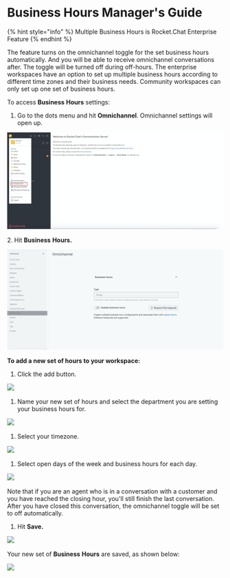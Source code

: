 # Business Hours Manager's Guide

{% hint style="info" %}
Multiple Business Hours is Rocket.Chat Enterprise Feature
{% endhint %}

The feature turns on the omnichannel toggle for the set business hours automatically. And you will be able to receive omnichannel conversations after. The toggle will be turned off during off-hours. The enterprise workspaces have an option to set up multiple business hours according to different time zones and their business needs. Community workspaces can only set up one set of business hours.

To access **Business** **Hours** settings:

1. Go to the dots menu and hit **Omnichannel**. Omnichannel settings will open up.

![](<../../.gitbook/assets/image (499).png>)

2\. Hit **Business** **Hours.**

![](<../../.gitbook/assets/image (488).png>)

**To add a new set of hours to your workspace:**

1. Click the add button.

![](<../../.gitbook/assets/2 (1).png>)

1. Name your new set of hours and select the department you are setting your business hours for.

![](<../../.gitbook/assets/3 (1).png>)

1. Select your timezone.

![](<../../.gitbook/assets/4 (1).png>)

1. Select open days of the week and business hours for each day.

![](<../../.gitbook/assets/5 (1).png>)

Note that if you are an agent who is in a conversation with a customer and you have reached the closing hour, you'll still finish the last conversation. After you have closed this conversation, the omnichannel toggle will be set to off automatically.

1. Hit **Save.**

![](<../../.gitbook/assets/6 (1).png>)

Your new set of **Business** **Hours** are saved, as shown below:

![](<../../.gitbook/assets/7 (1).png>)
